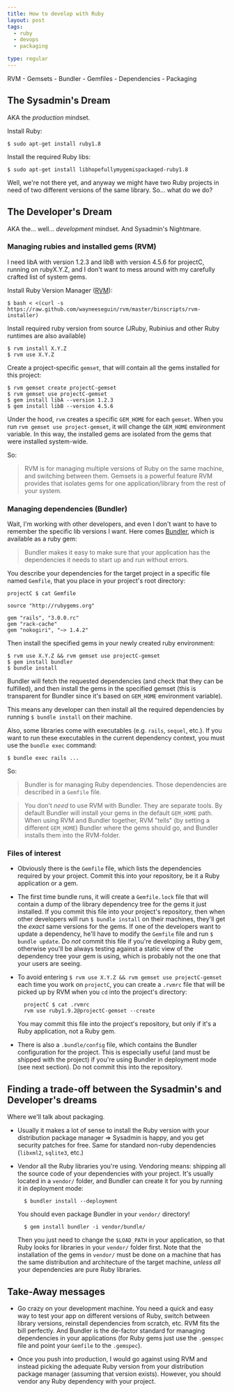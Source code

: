 ```yaml
---
title: How to develop with Ruby
layout: post
tags:
  - ruby
  - devops
  - packaging

type: regular
---
```


RVM - Gemsets - Bundler - Gemfiles - Dependencies - Packaging


## The Sysadmin's Dream

AKA the _production_ mindset.

Install Ruby:

    $ sudo apt-get install ruby1.8

Install the required Ruby libs:

    $ sudo apt-get install libhopefullymygemispackaged-ruby1.8

Well, we're not there yet, and anyway we might have two Ruby projects in need
of two different versions of the same library. So... what do we do?


## The Developer's Dream

AKA the... well... _development_ mindset. And Sysadmin's Nightmare.

### Managing rubies and installed gems (RVM)

I need libA with version 1.2.3 and libB with version 4.5.6 for projectC,
running on rubyX.Y.Z, and I don't want to mess around with my carefully
crafted list of system gems.

Install Ruby Version Manager ([RVM](http://beginrescueend.com/rvm)):

    $ bash < <(curl -s https://raw.github.com/wayneeseguin/rvm/master/binscripts/rvm-installer)

Install required ruby version from source (JRuby, Rubinius and other Ruby runtimes are also available)

    $ rvm install X.Y.Z
    $ rvm use X.Y.Z

Create a project-specific `gemset`, that will contain all the gems installed
for this project:

    $ rvm gemset create projectC-gemset
    $ rvm gemset use projectC-gemset
    $ gem install libA --version 1.2.3
    $ gem install libB --version 4.5.6

Under the hood, `rvm` creates a specific `GEM_HOME` for each `gemset`. When
you run `rvm gemset use project-gemset`, it will change the `GEM_HOME`
environment variable. In this way, the installed gems are isolated from the
gems that were installed system-wide.

So:

> RVM is for managing multiple versions of Ruby on the same machine, and
switching between them. Gemsets is a powerful feature RVM provides that
isolates gems for one application/library from the rest of your system.


### Managing dependencies (Bundler)

Wait, I'm working with other developers, and even I don't want to have to
remember the specific lib versions I want. Here comes
[Bundler](http://gembundler.com/), which is available as a ruby gem:

> Bundler makes it easy to make sure that your application has the
> dependencies it needs to start up and run without errors.

You describe your dependencies for the target project in a specific file named
`Gemfile`, that you place in your project's root directory:

    projectC $ cat Gemfile

    source "http://rubygems.org"
    
    gem "rails", "3.0.0.rc"
    gem "rack-cache"
    gem "nokogiri", "~> 1.4.2"

Then install the specified gems in your newly created ruby environment:

    $ rvm use X.Y.Z && rvm gemset use projectC-gemset
    $ gem install bundler
    $ bundle install

Bundler will fetch the requested dependencies (and check that they can be
fulfilled), and then install the gems in the specified gemset (this is
transparent for Bundler since it's based on `GEM_HOME` environment variable).

This means any developer can then install all the required dependencies by
running `$ bundle install` on their machine.

Also, some libraries come with executables (e.g. `rails`, `sequel`, etc.). If
you want to run these executables in the current dependency context, you must
use the `bundle exec` command:

    $ bundle exec rails ...

So:

> Bundler is for managing Ruby dependencies. Those dependencies
> are described in a `Gemfile` file. 

> You don't _need_ to use RVM with Bundler. They are separate tools. By
> default Bundler will install your gems in the default `GEM_HOME`
> path. When using RVM and Bundler together, RVM "tells" (by setting a
> different `GEM_HOME`) Bundler where the gems should go, and Bundler
> installs them into the RVM-folder.

### Files of interest

* Obviously there is the `Gemfile` file, which lists the dependencies required
  by your project. Commit this into your repository, be it a Ruby application
  or a gem.

* The first time bundle runs, it will create a `Gemfile.lock` file that will
  contain a dump of the library dependency tree for the gems it just
  installed. If you commit this file into your project's repository, then when
  other developers will run `$ bundle install` on their machines, they'll get
  the _exact_ same versions for the gems. If one of the developers want to
  update a dependency, he'll have to modify the `Gemfile` file and run `$
  bundle update`. Do _not_ commit this file if you're developing a Ruby gem,
  otherwise you'll be always testing against a static view of the dependency
  tree your gem is using, which is probably not the one that your users are
  seeing.

* To avoid entering `$ rvm use X.Y.Z && rvm gemset use projectC-gemset` each
  time you work on `projectC`, you can create a `.rvmrc` file that will be
  picked up by RVM when you `cd` into the project's directory:
  
        projectC $ cat .rvmrc
        rvm use ruby1.9.2@projectC-gemset --create

  You may commit this file into the project's repository, but only if it's a
  Ruby application, not a Ruby gem.

* There is also a `.bundle/config` file, which contains the Bundler
  configuration for the project. This is especially useful (and must be
  shipped with the project) if you're using Bundler in deployment mode (see
  next section). Do not commit this into the repository.


## Finding a trade-off between the Sysadmin's and Developer's dreams

Where we'll talk about packaging.

* Usually it makes a lot of sense to install the Ruby version with your
  distribution package manager => Sysadmin is happy, and you get security
  patches for free. Same for standard non-ruby dependencies (`libxml2`,
  `sqlite3`, etc.)

* Vendor all the Ruby libraries you're using. Vendoring means: shipping all
  the source code of your dependencies with your project. It's usually located
  in a `vendor/` folder, and Bundler can create it for you by running it in
  deployment mode:

        $ bundler install --deployment

  You should even package Bundler in your `vendor/` directory!

        $ gem install bundler -i vendor/bundle/

  Then you just need to change the `$LOAD_PATH` in your application, so that
  Ruby looks for libraries in your `vendor/` folder first. Note that the
  installation of the gems in `vendor/` must be done on a machine that has the
  same distribution and architecture of the target machine, _unless all_ your
  dependencies are pure Ruby libraries.


## Take-Away messages

* Go crazy on your development machine. You need a quick and easy way to test
  your app on different versions of Ruby, switch between library versions,
  reinstall dependencies from scratch, etc. RVM fits the bill perfectly. And
  Bundler is the de-factor standard for managing dependencies in your
  applications (for Ruby gems just use the `.gemspec` file and point your
  `Gemfile` to the `.gemspec`).

* Once you push into production, I would go against using RVM and instead
  picking the adequate Ruby version from your distribution package manager
  (assuming that version exists). However, you should vendor any Ruby
  dependency with your project.

